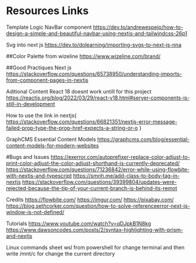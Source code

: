 # Resources Links

Template Logic NavBar component
https://dev.to/andrewespejo/how-to-design-a-simple-and-beautiful-navbar-using-nextjs-and-tailwindcss-26p1

Svg into next js
https://dev.to/dolearning/importing-svgs-to-next-js-nna

##Color Palette
from wizeline
https://www.wizeline.com/brand/

##Good Practiques Next js
https://stackoverflow.com/questions/65738950/understanding-imports-from-component-pages-in-nextjs

Aditional Content
React 18 doesnt work untill for this project
https://reactjs.org/blog/2022/03/29/react-v18.html#server-components-is-still-in-development

How to use the link in nextjs{
https://stackoverflow.com/questions/66821351/nextjs-error-message-failed-prop-type-the-prop-href-expects-a-string-or-o
}

GraphCMS Essential Content Models
https://graphcms.com/blog/essential-content-models-for-modern-websites

#Bugs and Issues
https://exerror.com/autoprefixer-replace-color-adjust-to-print-color-adjust-the-color-adjust-shorthand-is-currently-deprecated/
https://stackoverflow.com/questions/71236842/error-while-using-flowbite-with-nextjs-and-typescript
https://smnh.me/add-class-to-body-tag-in-nextjs
https://stackoverflow.com/questions/39399804/updates-were-rejected-because-the-tip-of-your-current-branch-is-behind-its-remot

Credits
https://flowbite.com/
https://imgur.com/
https://pixabay.com/
https://blog.sethcorker.com/question/how-to-solve-referenceerror-next-js-window-is-not-defined/

Tutorials
https://www.youtube.com/watch?v=qDJpkB1N8kg
https://www.dawsoncodes.com/posts/2/syntax-highlighting-with-prism-and-nextjs

Linux commands sheet
wsl from powershell for change terminal
and then write /mnt/c for change the current directory

